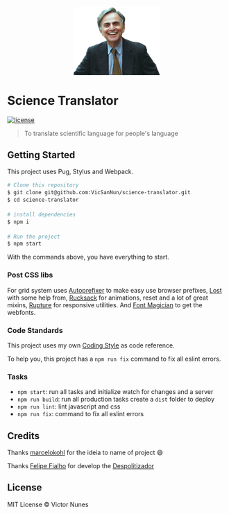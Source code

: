 <p align="center"><img src="/src/medias/sagan.png" alt="Sagan Photo" width="200"></p>

# Science Translator

[![license](https://img.shields.io/github/license/felipefialho/despolitizador.svg)](./license.md)

> To translate scientific language for people's language

## Getting Started

This project uses Pug, Stylus and Webpack.

```sh
# Clone this repository
$ git clone git@github.com:VicSanNun/science-translator.git
$ cd science-translator

# install dependencies
$ npm i

# Run the project
$ npm start

```

With the commands above, you have everything to start.

### Post CSS libs

For grid system uses [Autoprefixer](https://github.com/postcss/autoprefixer) to make easy use browser prefixes, [Lost](https://github.com/peterramsing/lost) with some help from, [Rucksack](http://simplaio.github.io/rucksack/) for animations, reset and a lot of great mixins, [Rupture](https://github.com/jenius/rupture) for responsive utilities. And [Font Magician](https://github.com/jonathantneal/postcss-font-magician/) to get the webfonts.

### Code Standards

This project uses my own [Coding Style](https://github.com/felipefialho/coding-style) as code reference.

To help you, this project has a `npm run fix` command to fix all eslint errors.

### Tasks

- `npm start`: run all tasks and initialize watch for changes and a server
- `npm run build`: run all production tasks create a `dist` folder to deploy
- `npm run lint`: lint javascript and css
- `npm run fix`: command to fix all eslint errors

## Credits

Thanks [marcelokohl](https://github.com/marcelokohl) for the ideia to name of project 😄

Thanks [Felipe Fialho](https://github.com/felipefialho) for develop the [Despolitizador](https://despolitizador.felipefialho.com/)

## License

MIT License © Victor Nunes
